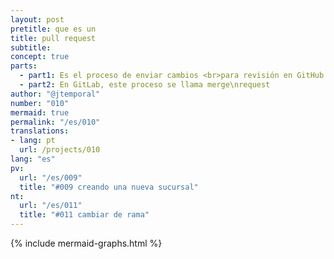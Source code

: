 ```yaml
---
layout: post
pretitle: que es un
title: pull request
subtitle:
concept: true
parts: 
  - part1: Es el proceso de enviar cambios <br>para revisión en GitHub.
  - part2: En GitLab, este proceso se llama merge\nrequest  
author: "@jtemporal"
number: "010"
mermaid: true
permalink: "/es/010"
translations:
- lang: pt
  url: /projects/010
lang: "es"
pv:
  url: "/es/009"
  title: "#009 creando una nueva sucursal"
nt:
  url: "/es/011"
  title: "#011 cambiar de rama"
---
```


{% include mermaid-graphs.html %}